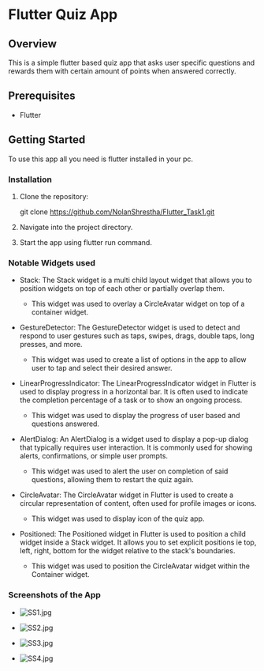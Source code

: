 # Flutter Quiz App

## Overview

This is a simple flutter based quiz app that asks user specific questions and rewards them with certain amount of points when answered correctly.

## Prerequisites

- Flutter 

## Getting Started

To use this app all you need is flutter installed in your pc.

### Installation

1. Clone the repository:

     git clone https://github.com/NolanShrestha/Flutter_Task1.git

2. Navigate into the project directory.

3. Start the app using flutter run command.

### Notable Widgets used 

- Stack: The Stack widget is a multi child layout widget that allows you to position widgets on top of each other or partially overlap them. 
    - This widget was used to overlay a CircleAvatar widget on top of a container widget.

- GestureDetector: The GestureDetector widget is used to detect and respond to user gestures such as taps, swipes, drags, double taps, long presses, and more.
    - This widget was used to create a list of options in the app to allow user to tap and select their desired answer.

- LinearProgressIndicator: The LinearProgressIndicator widget in Flutter is used to display progress in a horizontal bar. It is often used to indicate the completion percentage of a task or to show an ongoing process.
    - This widget was used to display the progress of user based and questions answered.

- AlertDialog: An AlertDialog is a widget used to display a pop-up dialog that typically requires user interaction. It is commonly used for showing alerts, confirmations, or simple user prompts.
    - This widget was used to alert the user on completion of said questions, allowing them to restart the quiz again.

- CircleAvatar: The CircleAvatar widget in Flutter is used to create a circular representation of content, often used for profile images or icons.
    - This widget was used to display icon of the quiz app.

- Positioned: The Positioned widget in Flutter is used to position a child widget inside a Stack widget. It allows you to set explicit positions ie top, left, right, bottom for the widget relative to the stack's boundaries.
    - This widget was used to position the CircleAvatar widget within the Container widget.

### Screenshots of the App

- ![SS1.jpg](/task1/ScreenShots/SS1.jpg)

- ![SS2.jpg](/task1/ScreenShots/SS2.jpg)
    
- ![SS3.jpg](/task1/ScreenShots/SS3.jpg)

- ![SS4.jpg](/task1/ScreenShots/SS4.jpg)
